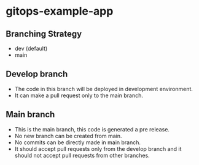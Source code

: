 # gitops-example-app

## Branching Strategy

* dev (default)
* main

## Develop branch
* The code in this branch will be deployed in development environment.
* It can make a pull request only to the main branch.

## Main branch
* This is the main branch, this code is generated a pre release.
* No new branch can be created from main.
* No commits can be directly made in main branch.
* It should accept pull requests only from the develop branch and it should not accept pull requests from other branches.